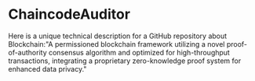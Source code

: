 # ChaincodeAuditor
Here is a unique technical description for a GitHub repository about Blockchain:"A permissioned blockchain framework utilizing a novel proof-of-authority consensus algorithm and optimized for high-throughput transactions, integrating a proprietary zero-knowledge proof system for enhanced data privacy."
